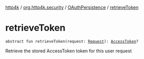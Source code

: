 [http4k](../../index.md) / [org.http4k.security](../index.md) / [OAuthPersistence](index.md) / [retrieveToken](./retrieve-token.md)

# retrieveToken

`abstract fun retrieveToken(request: `[`Request`](../../org.http4k.core/-request/index.md)`): `[`AccessToken`](../-access-token/index.md)`?`

Retrieve the stored AccessToken token for this user request

